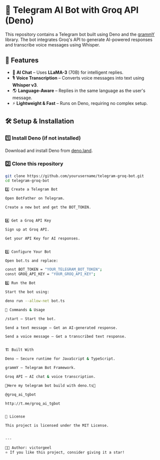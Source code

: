 # 🤖 Telegram AI Bot with Groq API (Deno)

This repository contains a Telegram bot built using Deno and the [grammY](https://grammy.dev/) library. The bot integrates Groq's API to generate AI-powered responses and transcribe voice messages using Whisper.

## 🚀 Features

- 💬 **AI Chat** – Uses **LLaMA-3** (70B) for intelligent replies.
- 🎙 **Voice Transcription** – Converts voice messages into text using **Whisper v3**.
- 🌎 **Language-Aware** – Replies in the same language as the user's message.
- ⚡ **Lightweight & Fast** – Runs on Deno, requiring no complex setup.

## 🛠 Setup & Installation

### 1️⃣ Install Deno (if not installed)
Download and install Deno from [deno.land](https://deno.land/).

### 2️⃣ Clone this repository
```sh
git clone https://github.com/yourusername/telegram-groq-bot.git
cd telegram-groq-bot

3️⃣ Create a Telegram Bot

Open BotFather on Telegram.

Create a new bot and get the BOT_TOKEN.


4️⃣ Get a Groq API Key

Sign up at Groq API.

Get your API Key for AI responses.


5️⃣ Configure Your Bot

Open bot.ts and replace:

const BOT_TOKEN = "YOUR_TELEGRAM_BOT_TOKEN";
const GROQ_API_KEY = "YOUR_GROQ_API_KEY";

6️⃣ Run the Bot

Start the bot using:

deno run --allow-net bot.ts

📜 Commands & Usage

/start – Start the bot.

Send a text message – Get an AI-generated response.

Send a voice message – Get a transcribed text response.


🏗 Built With

Deno – Secure runtime for JavaScript & TypeScript.

grammY – Telegram Bot Framework.

Groq API – AI chat & voice transcription.

🎲Here my telegram bot build with deno.ts🎲

@groq_ai_tgbot

http://t.me/groq_ai_tgbot


📜 License

This project is licensed under the MIT License.


---

👨‍💻 Author: victorgeel
⭐ If you like this project, consider giving it a star!


